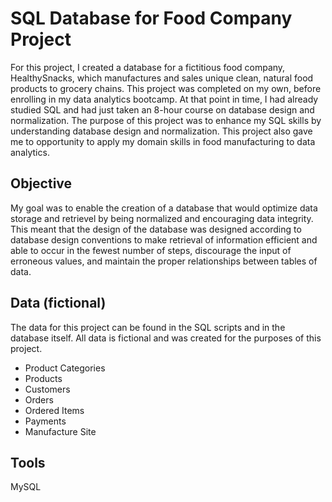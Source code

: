 # SQL Database for Food Company Project
For this project, I created a database for a fictitious food company, HealthySnacks, which manufactures and sales unique clean, natural food products to grocery chains. This project was completed on my own, before enrolling in my data analytics bootcamp. At that point in time, I had already studied SQL and had just taken an 8-hour course on database design and normalization. The purpose of this project was to enhance my SQL skills by understanding database design and normalization. This project also gave me to opportunity to apply my domain skills in food manufacturing to data analytics. 

## Objective
My goal was to enable the creation of a database that would optimize data storage and retrievel by being normalized and encouraging data integrity. This meant that the design of the database was designed according to database design conventions to make retrieval of information efficient and able to occur in the fewest number of steps, discourage the input of erroneous values, and maintain the proper relationships between tables of data.

## Data (fictional)
The data for this project can be found in the SQL scripts and in the database itself. All data is fictional and was created for the purposes of this project.
* Product Categories
* Products
* Customers
* Orders
* Ordered Items
* Payments
* Manufacture Site

## Tools
MySQL
